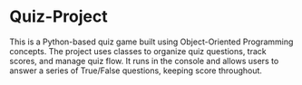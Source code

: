 # Quiz-Project
This is a Python-based quiz game built using Object-Oriented Programming concepts. The project uses classes to organize quiz questions, track scores, and manage quiz flow. It runs in the console and allows users to answer a series of True/False questions, keeping score throughout.
